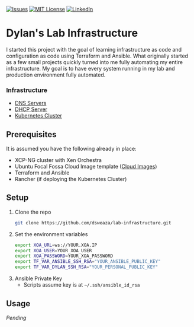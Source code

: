 <div id="top"></div>

[![Issues][issues-shield]][issues-url]
[![MIT License][license-shield]][license-url]
[![LinkedIn][linkedin-shield]][linkedin-url]

# Dylan's Lab Infrastructure
I started this project with the goal of learning infrastructure as code and configuration as code using Terraform and Ansible. 
What originally started as a few small projects quickly turned into me fully automating my entire infrastructure. My goal is
to have every system running in my lab and production environment fully automated.


<!-- SUB-SECTIONS -->
### Infrastructure

* [DNS Servers](https://github.com/dsweaza/lab-infrastructure/tree/master/dns-servers)
* [DHCP Server](https://github.com/dsweaza/lab-infrastructure/tree/master/dhcp-servers)
* [Kubernetes Cluster](https://github.com/dsweaza/kubernetes)



## Prerequisites

It is assumed you have the following already in place:
* XCP-NG cluster with Xen Orchestra
* Ubuntu Focal Fossa Cloud Image template ([Cloud Images](https://cloud-images.ubuntu.com/))
* Terraform and Ansible
* Rancher (if deploying the Kubernetes Cluster)


## Setup

1. Clone the repo
    ```sh
    git clone https://github.com/dsweaza/lab-infrastructure.git
    ```
2. Set the environment variables
    ```sh
    export XOA_URL=ws://YOUR.XOA.IP
    export XOA_USER=YOUR_XOA_USER
    export XOA_PASSWORD=YOUR_XOA_PASSWORD
    export TF_VAR_ANSIBLE_SSH_RSA="YOUR_ANSIBLE_PUBLIC_KEY"
    export TF_VAR_DYLAN_SSH_RSA="YOUR_PERSONAL_PUBLIC_KEY"
   ```
3. Ansible Private Key
    * Scripts assume key is at `~/.ssh/ansible_id_rsa`


<!-- USAGE EXAMPLES -->
## Usage

_Pending_


<!-- MARKDOWN LINKS & IMAGES -->
<!-- https://www.markdownguide.org/basic-syntax/#reference-style-links -->
[issues-shield]: https://img.shields.io/github/issues/dsweaza/lab-infrastructure?style=for-the-badge
[issues-url]: https://github.com/dsweaza/lab-infrastructure/issues
[license-shield]: https://img.shields.io/github/license/dsweaza/lab-infrastructure?style=for-the-badge
[license-url]: https://github.com/dsweaza/lab-infrastructure/blob/master/LICENSE.txt
[linkedin-shield]: https://img.shields.io/badge/-LinkedIn-black.svg?style=for-the-badge&logo=linkedin&colorB=555
[linkedin-url]: https://linkedin.com/in/dylansweaza